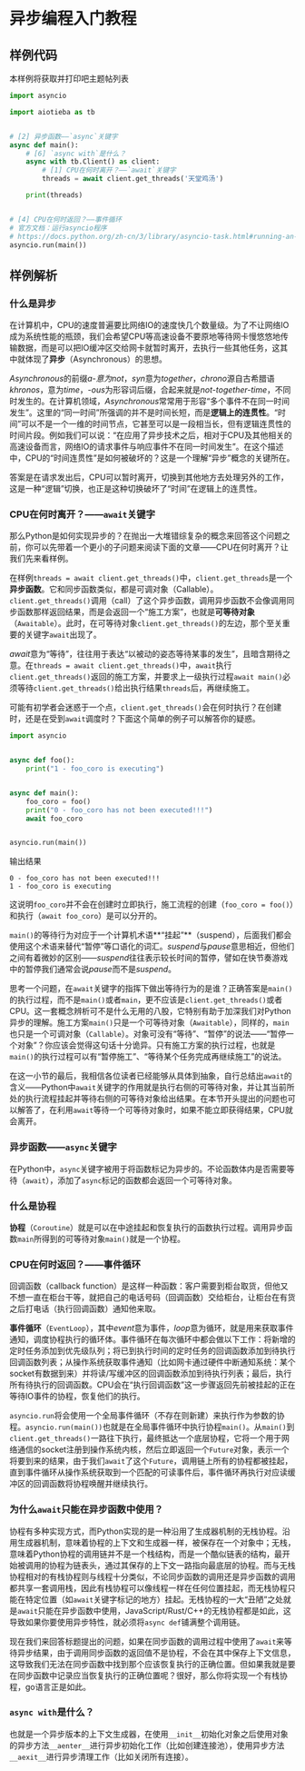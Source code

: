# 异步编程入门教程

## 样例代码

本样例将获取并打印吧主题帖列表

```python
import asyncio

import aiotieba as tb


# [2] 异步函数——`async`关键字
async def main():
    # [6] `async with`是什么？
    async with tb.Client() as client:
        # [1] CPU在何时离开？——`await`关键字
        threads = await client.get_threads('天堂鸡汤')

    print(threads)


# [4] CPU在何时返回？——事件循环
# 官方文档：运行asyncio程序
# https://docs.python.org/zh-cn/3/library/asyncio-task.html#running-an-asyncio-program
asyncio.run(main())
```

## 样例解析

### 什么是异步

在计算机中，CPU的速度普遍要比网络IO的速度快几个数量级。为了不让网络IO成为系统性能的瓶颈，我们会希望CPU等高速设备不要原地等待网卡慢悠悠地传输数据，而是可以把IO缓冲区交给网卡就暂时离开，去执行一些其他任务，这其中就体现了**异步**（Asynchronous）的思想。

*Asynchronous*的前缀*a-*意为*not*，*syn*意为*together*，*chrono*源自古希腊语*khronos*，意为*time*，*-ous*为形容词后缀，合起来就是*not-together-time*，不同时发生的。在计算机领域，*Asynchronous*常常用于形容“多个事件不在同一时间发生”。这里的“同一时间”所强调的并不是时间长短，而是**逻辑上的连贯性**。“时间”可以不是一个一维的时间节点，它甚至可以是一段相当长，但有逻辑连贯性的时间片段。例如我们可以说：“在应用了异步技术之后，相对于CPU及其他相关的高速设备而言，网络IO的请求事件与响应事件不在同一时间发生”。在这个描述中，CPU的“时间连贯性”是如何被破坏的？这是一个理解“异步”概念的关键所在。

答案是在请求发出后，CPU可以暂时离开，切换到其他地方去处理另外的工作，这是一种“逻辑”切换，也正是这种切换破坏了“时间”在逻辑上的连贯性。

### CPU在何时离开？——`await`关键字

那么Python是如何实现异步的？在抛出一大堆错综复杂的概念来回答这个问题之前，你可以先带着一个更小的子问题来阅读下面的文章——CPU在何时离开？让我们先来看样例。

在样例`threads = await client.get_threads()`中，`client.get_threads`是一个**异步函数**。它和同步函数类似，都是可调对象（Callable）。`client.get_threads()`调用（call）了这个异步函数，调用异步函数不会像调用同步函数那样返回结果，而是会返回一个“施工方案”，也就是**可等待对象**（`Awaitable`）。此时，在可等待对象`client.get_threads()`的左边，那个至关重要的关键字`await`出现了。

*await*意为“等待”，往往用于表达“以被动的姿态等待某事的发生”，且暗含期待之意。在`threads = await client.get_threads()`中，`await`执行`client.get_threads()`返回的施工方案，并要求上一级执行过程`await main()`必须等待`client.get_threads()`给出执行结果`threads`后，再继续施工。

可能有初学者会迷惑于一个点，`client.get_threads()`会在何时执行？在创建时，还是在受到`await`调度时？下面这个简单的例子可以解答你的疑惑。

```python
import asyncio


async def foo():
    print("1 - foo_coro is executing")


async def main():
    foo_coro = foo()
    print("0 - foo_coro has not been executed!!!")
    await foo_coro


asyncio.run(main())
```

输出结果

```log
0 - foo_coro has not been executed!!!
1 - foo_coro is executing
```

这说明`foo_coro`并不会在创建时立即执行，施工流程的创建（`foo_coro = foo()`）和执行（`await foo_coro`）是可以分开的。

`main()`的等待行为对应于一个计算机术语**“挂起”**（suspend），后面我们都会使用这个术语来替代“暂停”等口语化的词汇。*suspend*与*pause*意思相近，但他们之间有着微妙的区别——*suspend*往往表示较长时间的暂停，譬如在快节奏游戏中的暂停我们通常会说*pause*而不是*suspend*。

思考一个问题，在`await`关键字的指挥下做出等待行为的是谁？正确答案是`main()`的执行过程，而不是`main()`或者`main`，更不应该是`client.get_threads()`或者CPU。这一套概念辨析可不是什么无用的八股，它特别有助于加深我们对Python异步的理解。施工方案`main()`只是一个可等待对象（`Awaitable`），同样的，`main`也只是一个可调对象（`Callable`）。对象可没有“等待”、“暂停”的说法——“暂停一个对象”？你应该会觉得这句话十分诡异。只有施工方案的执行过程，也就是`main()`的执行过程可以有“暂停施工”、“等待某个任务完成再继续施工”的说法。

在这一小节的最后，我相信各位读者已经能够从具体到抽象，自行总结出`await`的含义——Python中`await`关键字的作用就是执行右侧的可等待对象，并让其当前所处的执行流程挂起并等待右侧的可等待对象给出结果。在本节开头提出的问题也可以解答了，在利用`await`等待一个可等待对象时，如果不能立即获得结果，CPU就会离开。

### 异步函数——`async`关键字

在Python中，`async`关键字被用于将函数标记为异步的。不论函数体内是否需要等待（`await`），添加了`async`标记的函数都会返回一个可等待对象。

### 什么是协程

**协程**（`Coroutine`）就是可以在中途挂起和恢复执行的函数执行过程。调用异步函数`main`所得到的可等待对象`main()`就是一个协程。

### CPU在何时返回？——事件循环

回调函数（callback function）是这样一种函数：客户需要到柜台取货，但他又不想一直在柜台干等，就把自己的电话号码（回调函数）交给柜台，让柜台在有货之后打电话（执行回调函数）通知他来取。

**事件循环**（`EventLoop`），其中*event*意为事件，*loop*意为循环，就是用来获取事件通知，调度协程执行的循环体。事件循环在每次循环中都会做以下工作：将新增的定时任务添加到优先级队列；将已到执行时间的定时任务的回调函数添加到待执行回调函数列表；从操作系统获取事件通知（比如网卡通过硬件中断通知系统：某个socket有数据到来）并将读/写缓冲区的回调函数添加到待执行列表；最后，执行所有待执行的回调函数。CPU会在“执行回调函数”这一步骤返回先前被挂起的正在等待IO事件的协程，恢复他们的执行。

`asyncio.run`将会使用一个全局事件循环（不存在则新建）来执行作为参数的协程。`asyncio.run(main())`也就是在全局事件循环中执行协程`main()`。从`main()`到`client.get_threads()`一路往下执行，最终抵达一个底层协程，它将一个用于网络通信的socket注册到操作系统内核，然后立即返回一个`Future`对象，表示一个将要到来的结果，由于我们`await`了这个`Future`，调用链上所有的协程都被挂起，直到事件循环从操作系统获取到一个匹配的可读事件后，事件循环再执行对应读缓冲区的回调函数将协程唤醒并继续执行。

### 为什么`await`只能在异步函数中使用？

协程有多种实现方式，而Python实现的是一种沿用了生成器机制的无栈协程。沿用生成器机制，意味着协程的上下文和生成器一样，被保存在一个对象中；无栈，意味着Python协程的调用链并不是一个栈结构，而是一个酷似链表的结构，最开始被调用的协程为链表头，通过其保存的上下文一路指向最底层的协程。而与无栈协程相对的有栈协程则与线程十分类似，不论同步函数的调用还是异步函数的调用都共享一套调用栈，因此有栈协程可以像线程一样在任何位置挂起，而无栈协程只能在特定位置（如`await`关键字标记的地方）挂起。无栈协程的一大“丑陋”之处就是`await`只能在异步函数中使用，JavaScript/Rust/C++的无栈协程都是如此，这导致如果你要使用异步特性，就必须将`async def`铺满整个调用链。

现在我们来回答标题提出的问题，如果在同步函数的调用过程中使用了`await`来等待异步结果，由于调用同步函数的返回值不是协程，不会在其中保存上下文信息，这导致我们无法在同步函数中找到那个应该恢复执行的正确位置。但如果我就是要在同步函数中记录应当恢复执行的正确位置呢？很好，那么你将实现一个有栈协程，go语言正是如此。

### `async with`是什么？

也就是一个异步版本的上下文生成器，在使用`__init__`初始化对象之后使用对象的异步方法`__aenter__`进行异步初始化工作（比如创建连接池），使用异步方法`__aexit__`进行异步清理工作（比如关闭所有连接）。
